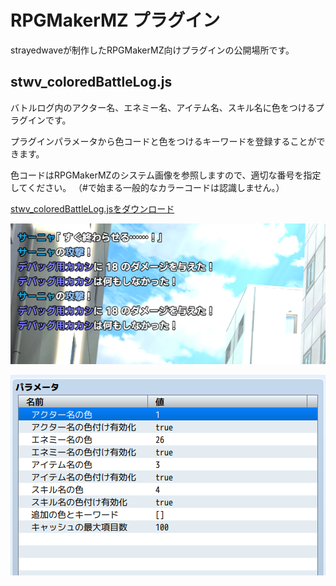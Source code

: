 # RPGMakerMZ プラグイン
strayedwaveが制作したRPGMakerMZ向けプラグインの公開場所です。

## stwv_coloredBattleLog.js
バトルログ内のアクター名、エネミー名、アイテム名、スキル名に色をつけるプラグインです。

プラグインパラメータから色コードと色をつけるキーワードを登録することができます。

色コードはRPGMakerMZのシステム画像を参照しますので、適切な番号を指定してください。
（#で始まる一般的なカラーコードは認識しません。）

[stwv_coloredBattleLog.jsをダウンロード](https://raw.githubusercontent.com/Acro-graphics/RPGMakerMZ-Plugins/refs/heads/main/stwv_coloredBattleLog.js)

![stwv_stwv_coloredBattleLog.jsのプレビュー](https://raw.githubusercontent.com/Acro-graphics/RPGMakerMZ-Plugins/refs/heads/images/images/coloredBattleLog_preview.png)

![stwv_stwv_coloredBattleLog.jsのプラグインパラメータ](https://raw.githubusercontent.com/Acro-graphics/RPGMakerMZ-Plugins/refs/heads/images/images/coloredBattleLog_parameter.png)